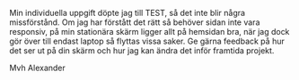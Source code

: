 Min individuella uppgift döpte jag till TEST, så det inte blir några missförstånd. 
Om jag har förstått det rätt så behöver sidan inte vara responsiv, på min stationära skärm ligger allt på hemsidan bra, när jag dock gör över till endast laptop så flyttas vissa saker. Ge gärna feedback på hur det ser ut på din skärm och hur jag kan ändra det inför framtida projekt. 

Mvh
Alexander
